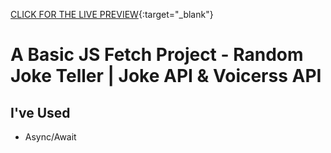 [CLICK FOR THE LIVE PREVIEW](https://cetinsangu.github.io/randomjoke/){:target="_blank"}


# A Basic JS Fetch Project - Random Joke Teller | Joke API & Voicerss API

## I've Used

- Async/Await
